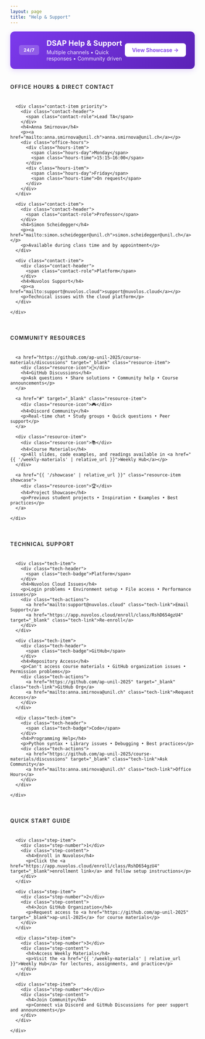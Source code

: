 ```yaml
---
layout: page
title: "Help & Support"
---
```


<div class="help-support">

  <!-- Support Banner -->
  <div class="support-banner">
    <div class="support-content">
      <span class="support-label">24/7</span>
      <div class="support-info">
        <h2>DSAP Help & Support</h2>
        <p>Multiple channels • Quick responses • Community driven</p>
      </div>
    </div>
    <a href="{{ '/showcase' | relative_url }}" class="support-btn">View Showcase →</a>
  </div>

  <!-- Office Hours & Contact -->
  <section class="help-section">
    <h3 class="section-title">Office Hours & Direct Contact</h3>
    <div class="contact-grid">
      
      <div class="contact-item priority">
        <div class="contact-header">
          <span class="contact-role">Lead TA</span>
        </div>
        <h4>Anna Smirnova</h4>
        <p><a href="mailto:anna.smirnova@unil.ch">anna.smirnova@unil.ch</a></p>
        <div class="office-hours">
          <div class="hours-item">
            <span class="hours-day">Monday</span>
            <span class="hours-time">15:15–16:00</span>
          </div>
          <div class="hours-item">
            <span class="hours-day">Friday</span>
            <span class="hours-time">On request</span>
          </div>
        </div>
      </div>

      <div class="contact-item">
        <div class="contact-header">
          <span class="contact-role">Professor</span>
        </div>
        <h4>Simon Scheidegger</h4>
        <p><a href="mailto:simon.scheidegger@unil.ch">simon.scheidegger@unil.ch</a></p>
        <p>Available during class time and by appointment</p>
      </div>

      <div class="contact-item">
        <div class="contact-header">
          <span class="contact-role">Platform</span>
        </div>
        <h4>Nuvolos Support</h4>
        <p><a href="mailto:support@nuvolos.cloud">support@nuvolos.cloud</a></p>
        <p>Technical issues with the cloud platform</p>
      </div>

    </div>
  </section>

  <!-- Community Resources -->
  <section class="help-section">
    <h3 class="section-title">Community Resources</h3>
    <div class="resources-grid">
      
      <a href="https://github.com/ap-unil-2025/course-materials/discussions" target="_blank" class="resource-item">
        <div class="resource-icon">💬</div>
        <h4>GitHub Discussions</h4>
        <p>Ask questions • Share solutions • Community help • Course announcements</p>
      </a>

      <a href="#" target="_blank" class="resource-item">
        <div class="resource-icon">🎮</div>
        <h4>Discord Community</h4>
        <p>Real-time chat • Study groups • Quick questions • Peer support</p>
      </a>

      <div class="resource-item">
        <div class="resource-icon">📚</div>
        <h4>Course Materials</h4>
        <p>All slides, code examples, and readings available in <a href="{{ '/weekly-materials' | relative_url }}">Weekly Hub</a></p>
      </div>

      <a href="{{ '/showcase' | relative_url }}" class="resource-item showcase">
        <div class="resource-icon">🏆</div>
        <h4>Project Showcase</h4>
        <p>Previous student projects • Inspiration • Examples • Best practices</p>
      </a>

    </div>
  </section>

  <!-- Technical Support -->
  <section class="help-section">
    <h3 class="section-title">Technical Support</h3>
    <div class="tech-grid">
      
      <div class="tech-item">
        <div class="tech-header">
          <span class="tech-badge">Platform</span>
        </div>
        <h4>Nuvolos Cloud Issues</h4>
        <p>Login problems • Environment setup • File access • Performance issues</p>
        <div class="tech-actions">
          <a href="mailto:support@nuvolos.cloud" class="tech-link">Email Support</a>
          <a href="https://app.nuvolos.cloud/enroll/class/RshD654gzU4" target="_blank" class="tech-link">Re-enroll</a>
        </div>
      </div>

      <div class="tech-item">
        <div class="tech-header">
          <span class="tech-badge">GitHub</span>
        </div>
        <h4>Repository Access</h4>
        <p>Can't access course materials • GitHub organization issues • Permission problems</p>
        <div class="tech-actions">
          <a href="https://github.com/ap-unil-2025" target="_blank" class="tech-link">GitHub Org</a>
          <a href="mailto:anna.smirnova@unil.ch" class="tech-link">Request Access</a>
        </div>
      </div>

      <div class="tech-item">
        <div class="tech-header">
          <span class="tech-badge">Code</span>
        </div>
        <h4>Programming Help</h4>
        <p>Python syntax • Library issues • Debugging • Best practices</p>
        <div class="tech-actions">
          <a href="https://github.com/ap-unil-2025/course-materials/discussions" target="_blank" class="tech-link">Ask Community</a>
          <a href="mailto:anna.smirnova@unil.ch" class="tech-link">Office Hours</a>
        </div>
      </div>

    </div>
  </section>

  <!-- Getting Started Guide -->
  <section class="help-section">
    <h3 class="section-title">Quick Start Guide</h3>
    <div class="guide-steps">
      
      <div class="step-item">
        <div class="step-number">1</div>
        <div class="step-content">
          <h4>Enroll in Nuvolos</h4>
          <p>Click the <a href="https://app.nuvolos.cloud/enroll/class/RshD654gzU4" target="_blank">enrollment link</a> and follow setup instructions</p>
        </div>
      </div>

      <div class="step-item">
        <div class="step-number">2</div>
        <div class="step-content">
          <h4>Join GitHub Organization</h4>
          <p>Request access to <a href="https://github.com/ap-unil-2025" target="_blank">ap-unil-2025</a> for course materials</p>
        </div>
      </div>

      <div class="step-item">
        <div class="step-number">3</div>
        <div class="step-content">
          <h4>Access Weekly Materials</h4>
          <p>Visit the <a href="{{ '/weekly-materials' | relative_url }}">Weekly Hub</a> for lectures, assignments, and practice</p>
        </div>
      </div>

      <div class="step-item">
        <div class="step-number">4</div>
        <div class="step-content">
          <h4>Join Community</h4>
          <p>Connect via Discord and GitHub Discussions for peer support and announcements</p>
        </div>
      </div>

    </div>
  </section>

</div>

<style>
/* Help & Support Page Layout - Using Weekly Hub Patterns */
.help-support {
  max-width: 1200px;
  margin: 0 auto;
}

/* Support Banner */
.support-banner {
  background: linear-gradient(135deg, #7c3aed 0%, #5b21b6 100%);
  border-radius: 0.75rem;
  padding: 1.25rem 1.5rem;
  display: flex;
  align-items: center;
  justify-content: space-between;
  margin-bottom: 2.5rem;
  margin-top: 1rem;
  box-shadow: 0 4px 15px rgba(124, 58, 237, 0.2);
}

.support-content {
  display: flex;
  align-items: center;
  gap: 1.25rem;
}

.support-label {
  background: rgba(255, 255, 255, 0.2);
  color: white;
  padding: 0.4rem 0.8rem;
  border-radius: 0.375rem;
  font-size: 0.75rem;
  font-weight: 700;
  letter-spacing: 0.05em;
}

.support-info h2 {
  color: white;
  font-size: 1.25rem;
  margin: 0 0 0.25rem 0;
}

.support-info p {
  color: rgba(255, 255, 255, 0.9);
  margin: 0;
  font-size: 0.875rem;
}

.support-btn {
  background: white;
  color: #7c3aed;
  padding: 0.6rem 1.25rem;
  border-radius: 0.5rem;
  text-decoration: none;
  font-weight: 600;
  font-size: 0.9rem;
  transition: all 0.2s ease;
  white-space: nowrap;
}

.support-btn:hover {
  transform: translateX(2px);
  box-shadow: 0 2px 8px rgba(0, 0, 0, 0.15);
  text-decoration: none;
  color: #7c3aed;
}

/* Section Layout */
.help-section {
  margin-bottom: 2.5rem;
}

.section-title {
  color: var(--text-secondary);
  font-size: 0.875rem;
  font-weight: 600;
  text-transform: uppercase;
  letter-spacing: 0.1em;
  margin: 0 0 1rem 0;
  padding-bottom: 0.5rem;
  border-bottom: 1px solid var(--border-color);
}

/* Grid Layouts */
.contact-grid,
.resources-grid,
.tech-grid {
  display: grid;
  grid-template-columns: repeat(auto-fit, minmax(240px, 1fr));
  gap: 1rem;
}

/* Contact Items */
.contact-item {
  background: var(--background-color);
  border: 1px solid var(--border-color);
  border-radius: 0.5rem;
  padding: 1rem;
  transition: all 0.2s ease;
  position: relative;
  overflow: hidden;
}

.contact-item:hover {
  border-color: var(--primary-color);
  transform: translateY(-2px);
  box-shadow: 0 4px 12px rgba(0, 0, 0, 0.08);
}

.contact-item::before {
  content: '';
  position: absolute;
  top: 0;
  left: 0;
  width: 3px;
  height: 100%;
  background: var(--primary-color);
  transform: scaleY(0);
  transition: transform 0.2s ease;
}

.contact-item:hover::before {
  transform: scaleY(1);
}

.contact-item.priority {
  border-color: #10b981;
  background: linear-gradient(135deg, #f0fdf4 0%, var(--background-color) 100%);
}

.contact-header {
  margin-bottom: 0.5rem;
}

.contact-role {
  background: var(--primary-color);
  color: white;
  padding: 0.2rem 0.5rem;
  border-radius: 0.25rem;
  font-size: 0.75rem;
  font-weight: 600;
}

.office-hours {
  margin-top: 0.75rem;
  display: flex;
  flex-direction: column;
  gap: 0.25rem;
}

.hours-item {
  display: flex;
  justify-content: space-between;
  align-items: center;
  background: var(--surface-color);
  padding: 0.25rem 0.5rem;
  border-radius: 0.25rem;
  font-size: 0.8rem;
}

.hours-day {
  font-weight: 500;
  color: var(--text-primary);
}

.hours-time {
  color: var(--text-secondary);
}

/* Resource Items */
.resource-item {
  background: var(--background-color);
  border: 1px solid var(--border-color);
  border-radius: 0.5rem;
  padding: 1rem;
  text-decoration: none;
  color: inherit;
  transition: all 0.2s ease;
  display: block;
  position: relative;
  overflow: hidden;
}

.resource-item:hover {
  border-color: var(--primary-color);
  transform: translateY(-2px);
  box-shadow: 0 4px 12px rgba(0, 0, 0, 0.08);
  text-decoration: none;
  color: inherit;
}

.resource-item::before {
  content: '';
  position: absolute;
  top: 0;
  left: 0;
  width: 3px;
  height: 100%;
  background: var(--primary-color);
  transform: scaleY(0);
  transition: transform 0.2s ease;
}

.resource-item:hover::before {
  transform: scaleY(1);
}

.resource-item.showcase {
  border-color: #f59e0b;
  background: linear-gradient(135deg, #fefce8 0%, var(--background-color) 100%);
}

.resource-icon {
  font-size: 1.5rem;
  margin-bottom: 0.75rem;
  display: block;
}

/* Tech Support Items */
.tech-item {
  background: var(--background-color);
  border: 1px solid var(--border-color);
  border-radius: 0.5rem;
  padding: 1rem;
  transition: all 0.2s ease;
  position: relative;
  overflow: hidden;
}

.tech-item:hover {
  border-color: var(--primary-color);
  transform: translateY(-2px);
  box-shadow: 0 4px 12px rgba(0, 0, 0, 0.08);
}

.tech-item::before {
  content: '';
  position: absolute;
  top: 0;
  left: 0;
  width: 3px;
  height: 100%;
  background: var(--primary-color);
  transform: scaleY(0);
  transition: transform 0.2s ease;
}

.tech-item:hover::before {
  transform: scaleY(1);
}

.tech-header {
  margin-bottom: 0.5rem;
}

.tech-badge {
  background: var(--primary-color);
  color: white;
  padding: 0.2rem 0.5rem;
  border-radius: 0.25rem;
  font-size: 0.75rem;
  font-weight: 600;
}

.tech-actions {
  margin-top: 0.75rem;
  display: flex;
  gap: 0.5rem;
  flex-wrap: wrap;
}

.tech-link {
  background: var(--surface-color);
  color: var(--text-secondary);
  padding: 0.25rem 0.5rem;
  border-radius: 0.25rem;
  text-decoration: none;
  font-size: 0.8rem;
  font-weight: 500;
  transition: all 0.2s ease;
}

.tech-link:hover {
  background: var(--primary-color);
  color: white;
  text-decoration: none;
}

/* Quick Start Guide */
.guide-steps {
  display: grid;
  gap: 1rem;
}

.step-item {
  display: flex;
  align-items: flex-start;
  gap: 1rem;
  background: var(--background-color);
  border: 1px solid var(--border-color);
  border-radius: 0.5rem;
  padding: 1rem;
  transition: all 0.2s ease;
  position: relative;
  overflow: hidden;
}

.step-item:hover {
  border-color: var(--primary-color);
  transform: translateY(-2px);
  box-shadow: 0 4px 12px rgba(0, 0, 0, 0.08);
}

.step-item::before {
  content: '';
  position: absolute;
  top: 0;
  left: 0;
  width: 3px;
  height: 100%;
  background: var(--primary-color);
  transform: scaleY(0);
  transition: transform 0.2s ease;
}

.step-item:hover::before {
  transform: scaleY(1);
}

.step-number {
  background: var(--primary-color);
  color: white;
  width: 2rem;
  height: 2rem;
  border-radius: 50%;
  display: flex;
  align-items: center;
  justify-content: center;
  font-weight: 600;
  font-size: 0.9rem;
  flex-shrink: 0;
}

.step-content {
  flex: 1;
}

/* Common Content Styles */
.contact-item h4,
.resource-item h4,
.tech-item h4,
.step-content h4 {
  font-size: 0.95rem;
  font-weight: 600;
  color: var(--text-primary);
  margin: 0 0 0.5rem 0;
  line-height: 1.3;
}

.contact-item p,
.resource-item p,
.tech-item p,
.step-content p {
  font-size: 0.8rem;
  color: var(--text-secondary);
  margin: 0;
  line-height: 1.4;
}

/* Mobile Responsive */
@media (max-width: 768px) {
  .support-banner {
    flex-direction: column;
    text-align: center;
    gap: 1rem;
  }
  
  .support-content {
    flex-direction: column;
  }
  
  .contact-grid,
  .resources-grid,
  .tech-grid {
    grid-template-columns: 1fr;
  }
  
  .step-item {
    flex-direction: column;
    text-align: center;
  }
  
  .step-number {
    align-self: center;
  }
}
</style>